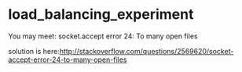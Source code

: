 # load_balancing_experiment
You may meet: socket.accept error 24: To many open files

solution is here:http://stackoverflow.com/questions/2569620/socket-accept-error-24-to-many-open-files

